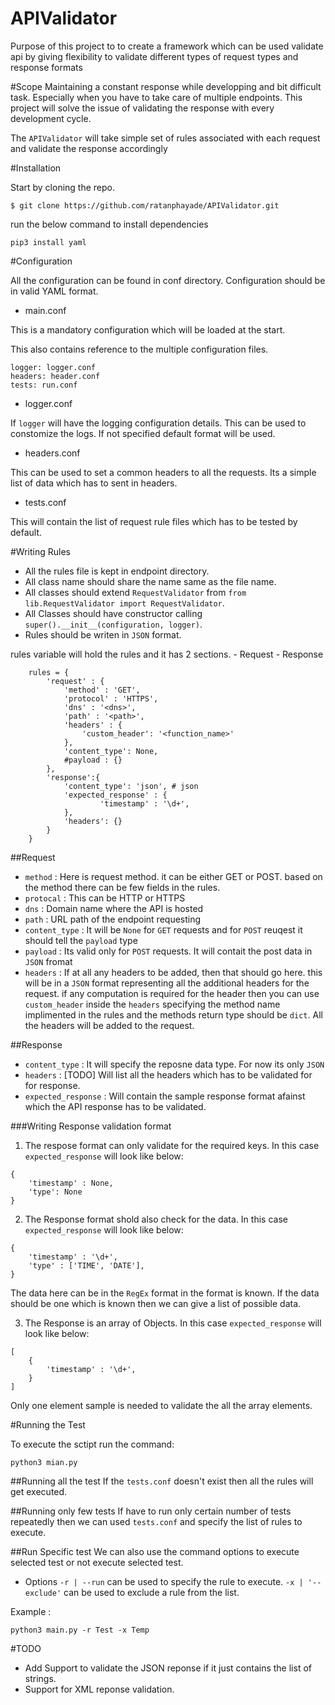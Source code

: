 # APIValidator
Purpose of this project to to create a framework which can be used validate api by giving flexibility to validate different types of request types and response formats


#Scope
Maintaining a constant response while developping and bit difficult task. Especially when you have to take care of multiple endpoints. This project will solve the issue of validating the response with every development cycle.

The `APIValidator` will take simple set of rules associated with each request and validate the response accordingly 

#Installation

Start by cloning the repo.

```
$ git clone https://github.com/ratanphayade/APIValidator.git
```

run the below command to install dependencies

```
pip3 install yaml
```

#Configuration

All the configuration can be found in conf directory. Configuration should be in valid YAML format.

- main.conf

This is a mandatory configuration which will be loaded at the start.

This also contains reference to the multiple configuration files.
```
logger: logger.conf
headers: header.conf
tests: run.conf
```

- logger.conf

If `logger` will have the logging configuration details. This can be used to constomize the logs. If not specified default format will be used.

- headers.conf

This can be used to set a common headers to all the requests. Its a simple list of data which has to sent in headers.

- tests.conf

This will contain the list of request rule files which has to be tested by default.

#Writing Rules

- All the rules file is kept in endpoint directory. 
- All class name should share the name same as the file name.
- All classes should extend `RequestValidator` from `from lib.RequestValidator import RequestValidator`.
- All Classes should have constructor calling `super().__init__(configuration, logger)`.
- Rules should be writen in `JSON` format.

rules variable will hold the rules and it has 2 sections.
    - Request
    - Response

```
    rules = {
        'request' : {
            'method' : 'GET',
            'protocol' : 'HTTPS',
            'dns' : '<dns>',
            'path' : '<path>',
            'headers' : {
                'custom_header': '<function_name>'
            },
            'content_type': None,
            #payload : {}
        },
        'response':{
            'content_type': 'json', # json
            'expected_response' : {
                    'timestamp' : '\d+',
            },
            'headers': {}
        }
    }
```

##Request

- `method` : Here is request method. it can be either GET or POST. based on the method there can be few fields in the rules.
- `protocal` : This can be HTTP or HTTPS
- `dns` :  Domain name where the API is hosted
- `path` : URL path of the endpoint requesting
- `content_type` : It will be `None` for `GET` requests and for `POST` reuqest it should tell the `payload` type
- `payload` : Its valid only for `POST` requests. It will contait the post data in `JSON` fromat
- `headers` : If at all any headers to be added, then that should go here. this will be in a `JSON` format representing all the additional headers for the request. if any computation is required for the header then you can use `custom_header` inside the `headers` specifying the method name implimented in the rules and the methods return type should be `dict`. All the headers will be added to the request.

##Response

- `content_type` : It will specify the reposne data type. For now its only `JSON`
- `headers` : [TODO] Will list all the headers which has to be validated for for response.
- `expected_response` : Will contain the sample response format afainst which the API response has to be validated. 


###Writing Response validation format

1. The respose format can only validate for the required keys. In this case `expected_response` will look like below:
```
{
    'timestamp' : None,
    'type': None
}
```

2. The Response format shold also check for the data. In this case `expected_response` will look like below:
```
{
    'timestamp' : '\d+',
    'type' : ['TIME', 'DATE'],
}
```
The data here can be in the `RegEx` format in the format is known. If the data should be one which is known then we can give a list of possible data.

3. The Response is an array of Objects. In this case `expected_response` will look like below:
```
[
    {
        'timestamp' : '\d+',
    }
]
```
Only one element sample is needed to validate the all the array elements.


#Running the Test

To execute the sctipt run the command:
```
python3 mian.py
```

##Running all the test
If the `tests.conf` doesn't exist then all the rules will get executed.

##Running only few tests 
If have to run only certain number of tests repeatedly then we can used `tests.conf` and specify the list of rules to execute.

##Run Specific test
We can also use the command options to execute selected test or not execute selected test. 
- Options 
    `-r | --run` can be used to specify the rule to execute.
    `-x | '--exclude'` can be used to exclude a rule from the list.
    
Example :
```
python3 main.py -r Test -x Temp
```

#TODO
- Add Support to validate the JSON reponse if it just contains the list of strings.
- Support for XML reponse validation.



